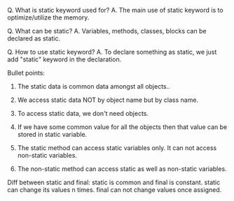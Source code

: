 Q. What is static keyword used for?
A. The main use of static keyword is to optimize/utilize the memory.

Q. What can be static?
A. Variables, methods, classes, blocks can be declared as static.

Q. How to use static keyword?
A. To declare something as static, we just add "static" keyword in the declaration.

Bullet points:

1. The static data is common data amongst all objects..

2. We access static data NOT by object name but by class name.

3. To access static data, we don't need objects.

4. If we have some common value for all the objects then that value can be stored in static variable.

5. The static method can access static variables only. It can not access non-static variables.

6. The non-static method can access static as well as non-static variables.

Diff between static and final:
static is common and final is constant.
static can change its values n times.
final can not change values once assigned.
